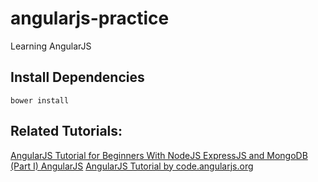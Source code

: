 # angularjs-practice
Learning AngularJS

## Install Dependencies

```
bower install
```

## Related Tutorials:

[AngularJS Tutorial for Beginners With NodeJS ExpressJS and MongoDB (Part I) AngularJS][1]
[AngularJS Tutorial by code.angularjs.org][2]

[1]: http://adrianmejia.com/blog/2014/09/28/angularjs-tutorial-for-beginners-with-nodejs-expressjs-and-mongodb/
[2]: https://code.angularjs.org/1.4.1/docs/tutorial/